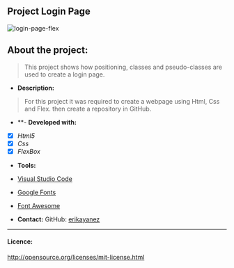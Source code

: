 ## Project Login Page

![login-page-flex](.images/login-page-flex.png)


## About the project:
> This project shows how positioning, classes and pseudo-classes are used to create a login page.

- **Description:**
> For this project it was required to create a webpage using Html, Css and Flex. then create a repository in GitHub.

- **- **Developed with:**
- [x] _Html5_
- [x] _Css_
- [x] _FlexBox_

- **Tools:**
- [Visual Studio Code](https://code.visualstudio.com/)
- [Google Fonts](https://fonts.google.com/)
- [Font Awesome](https://fontawesome.com/)

- **Contact:**
GitHub: [erikayanez](https://github.com/)<br>

---
#### Licence:
http://opensource.org/licenses/mit-license.html

